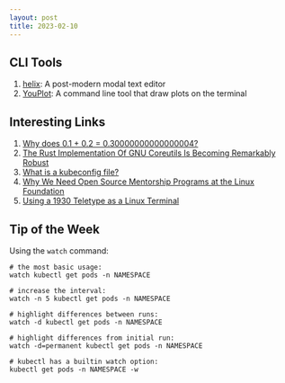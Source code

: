 ```yaml
---
layout: post
title: 2023-02-10
---
```


## CLI Tools

1. [helix](https://github.com/helix-editor/helix): A post-modern modal text editor
2. [YouPlot](https://github.com/red-data-tools/YouPlot): A command line tool that draw plots on the terminal

## Interesting Links

1. [Why does 0.1 + 0.2 = 0.30000000000000004?](https://jvns.ca/blog/2023/02/08/why-does-0-1-plus-0-2-equal-0-30000000000000004/)
2. [The Rust Implementation Of GNU Coreutils Is Becoming Remarkably Robust](https://www.phoronix.com/news/Rust-Coreutils-uutils-2023)
3. [What is a kubeconfig file?](https://www.redhat.com/sysadmin/kubeconfig)
4. [Why We Need Open Source Mentorship Programs at the Linux Foundation](https://www.linuxfoundation.org/blog/why-we-need-open-source-mentorship-programs-at-the-linux-foundation)
5. [Using a 1930 Teletype as a Linux Terminal](https://youtube.com/watch?v=2XLZ4Z8LpEE)

## Tip of the Week

Using the `watch` command:

```
# the most basic usage:
watch kubectl get pods -n NAMESPACE

# increase the interval:
watch -n 5 kubectl get pods -n NAMESPACE

# highlight differences between runs:
watch -d kubectl get pods -n NAMESPACE

# highlight differences from initial run:
watch -d=permanent kubectl get pods -n NAMESPACE

# kubectl has a builtin watch option:
kubectl get pods -n NAMESPACE -w
```
